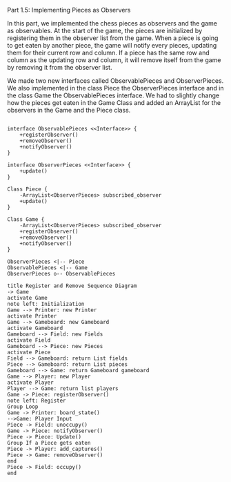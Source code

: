 Part 1.5: Implementing Pieces as Observers

In this part, we implemented the chess pieces as observers and the game as observables. At the start
of the game, the pieces are initialized by registering them in the observer list from the game. When a piece is 
going to get eaten by another piece, the game will notify every pieces, updating them for their current row and column.
If a piece has the same row and column as the updating row and column, it will remove itself from the
game by removing it from the observer list. 

We made two new interfaces called ObservablePieces and ObserverPieces. We also implemented in the class
Piece the ObserverPieces interface and in the class Game the ObservablePieces interface. We had to slightly
change how the pieces get eaten in the Game Class and added an ArrayList for the observers in the Game and
the Piece class.

 

```puml

interface ObservablePieces <<Interface>> {
    +registerObserver()
    +removeObserver()
    +notifyObserver()
}

interface ObserverPieces <<Interface>> {
    +update()
}

Class Piece {
    -ArrayList<ObserverPieces> subscribed_observer
    +update()
}

Class Game {
    -ArrayList<ObserverPieces> subscribed_observer
    +registerObserver()
    +removeObserver()
    +notifyObserver()
}

ObserverPieces <|-- Piece
ObservablePieces <|-- Game
ObserverPieces o-- ObservablePieces

```

```puml
title Register and Remove Sequence Diagram
-> Game
activate Game
note left: Initialization
Game --> Printer: new Printer
activate Printer
Game --> Gameboard: new Gameboard
activate Gameboard
Gameboard --> Field: new Fields
activate Field
Gameboard --> Piece: new Pieces
activate Piece
Field --> Gameboard: return List fields
Piece --> Gameboard: return List pieces
Gameboard --> Game: return Gameboard gameboard
Game --> Player: new Player
activate Player
Player --> Game: return list players
Game -> Piece: registerObserver()
note left: Register
Group Loop
Game -> Printer: board_state()
-->Game: Player Input
Piece -> Field: unoccupy()
Game -> Piece: notifyObserver()
Piece -> Piece: Update()
Group If a Piece gets eaten
Piece -> Player: add_captures()
Piece -> Game: removeObserver()
end
Piece -> Field: occupy()
end
```
